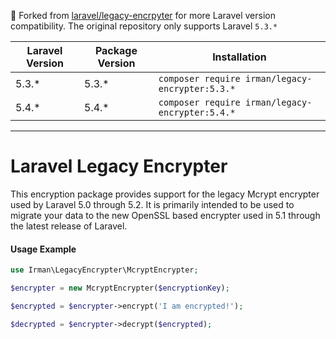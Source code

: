 🍴 Forked from [laravel/legacy-encrpyter](https://github.com/laravel/legacy-encrypter) for more Laravel version compatibility. The original repository only supports Laravel `5.3.*`

| Laravel Version | Package Version | Installation |
| --- | --- | --- |
| 5.3.* | 5.3.* | `composer require irman/legacy-encrypter:5.3.*` |
| 5.4.* | 5.4.* | `composer require irman/legacy-encrypter:5.4.*` |

---

# Laravel Legacy Encrypter

This encryption package provides support for the legacy Mcrypt encrypter used by Laravel 5.0 through 5.2. It is primarily intended to be used to migrate your data to the new OpenSSL based encrypter used in 5.1 through the latest release of Laravel.

#### Usage Example

```php
use Irman\LegacyEncrypter\McryptEncrypter;

$encrypter = new McryptEncrypter($encryptionKey);

$encrypted = $encrypter->encrypt('I am encrypted!');

$decrypted = $encrypter->decrypt($encrypted);
```
